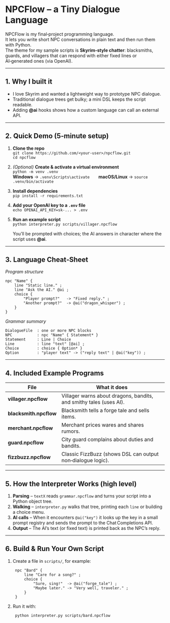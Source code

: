 # NPCFlow – a Tiny Dialogue Language

NPCFlow is my final‑project programming language.  
It lets you write short NPC conversations in plain text and then run them with Python.  
The theme for my sample scripts is **Skyrim‑style chatter**: blacksmiths, guards, and villagers that can respond with either fixed lines or AI‑generated ones (via OpenAI).

---

## 1. Why I built it
* I love Skyrim and wanted a lightweight way to prototype NPC dialogue.  
* Traditional dialogue trees get bulky; a mini DSL keeps the script readable.  
* Adding **@ai** hooks shows how a custom language can call an external API.

---

## 2. Quick Demo (5‑minute setup)

1. **Clone the repo**  
   `git clone https://github.com/<your‑user>/npcflow.git`  
   `cd npcflow`

2. *(Optional)* **Create & activate a virtual environment**  
   `python -m venv .venv`  
   **Windows** → `.venv\Scripts\activate`  **macOS/Linux** → `source .venv/bin/activate`

3. **Install dependencies**  
   `pip install -r requirements.txt`

4. **Add your OpenAI key to a `.env` file**  
   `echo OPENAI_API_KEY=sk-... > .env`

5. **Run an example script**  
   `python interpreter.py scripts/villager.npcflow`  

   You’ll be prompted with choices; the AI answers in character where the script uses **@ai**.

---

## 3. Language Cheat‑Sheet

*Program structure*

    npc "Name" {
        line "Static line." ;
        line "Ask the AI." @ai ;
        choice {
            "Player prompt?"   -> "Fixed reply." ;
            "Another prompt?"  -> @ai("dragon_whisper") ;
        }
    }

*Grammar summary*

    DialogueFile  : one or more NPC blocks
    NPC           : npc "Name" { Statement* }
    Statement     : Line | Choice
    Line          : line "text" [@ai] ;
    Choice        : choice { Option* }
    Option        : "player text" -> ("reply text" | @ai("key")) ;

---

## 4. Included Example Programs

| File | What it does |
|------|--------------|
| **villager.npcflow**   | Villager warns about dragons, bandits, and smithy tales (uses AI). |
| **blacksmith.npcflow** | Blacksmith tells a forge tale and sells items. |
| **merchant.npcflow**   | Merchant prices wares and shares rumors. |
| **guard.npcflow**      | City guard complains about duties and bandits. |
| **fizzbuzz.npcflow**   | Classic FizzBuzz (shows DSL can output non‑dialogue logic). |

---

## 5. How the Interpreter Works (high level)

1. **Parsing** – `textX` reads `grammar.npcflow` and turns your script into a Python object tree.  
2. **Walking** – `interpreter.py` walks that tree, printing each `line` or building a choice menu.  
3. **AI calls** – When it encounters `@ai("key")` it looks up the key in a small prompt registry and sends the prompt to the Chat Completions API.  
4. **Output** – The AI’s text (or fixed text) is printed back as the NPC’s reply.

---

## 6. Build & Run Your Own Script

1. Create a file in `scripts/`, for example:

        npc "Bard" {
            line "Care for a song?" ;
            choice {
                "Sure, sing!"  -> @ai("forge_tale") ;
                "Maybe later." -> "Very well, traveler." ;
            }
        }

2. Run it with:

        python interpreter.py scripts/bard.npcflow

